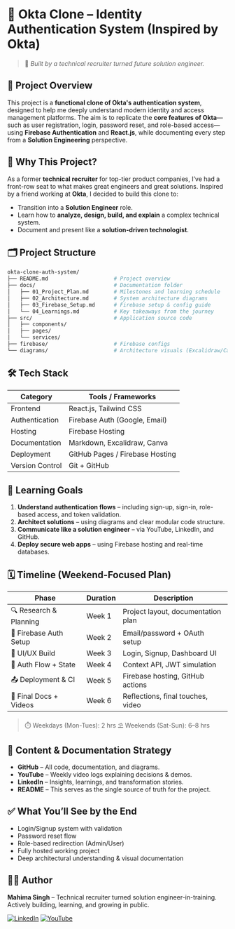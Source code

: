 # 🔐 Okta Clone – Identity Authentication System (Inspired by Okta)

> 🚀 *Built by a technical recruiter turned future solution engineer.*

## 📌 Project Overview

This project is a **functional clone of Okta's authentication system**, designed to help me deeply understand modern identity and access management platforms. The aim is to replicate the **core features of Okta**—such as user registration, login, password reset, and role-based access—using **Firebase Authentication** and **React.js**, while documenting every step from a **Solution Engineering** perspective.

## 🎯 Why This Project?

As a former **technical recruiter** for top-tier product companies, I’ve had a front-row seat to what makes great engineers and great solutions. Inspired by a friend working at **Okta**, I decided to build this clone to:

* Transition into a **Solution Engineer** role.
* Learn how to **analyze, design, build, and explain** a complex technical system.
* Document and present like a **solution-driven technologist**.

## 🗂️ Project Structure

```bash
okta-clone-auth-system/
├── README.md                     # Project overview
├── docs/                         # Documentation folder
│   ├── 01_Project_Plan.md        # Milestones and learning schedule
│   ├── 02_Architecture.md        # System architecture diagrams
│   ├── 03_Firebase_Setup.md      # Firebase setup & config guide
│   └── 04_Learnings.md           # Key takeaways from the journey
├── src/                          # Application source code
│   ├── components/
│   ├── pages/
│   └── services/
├── firebase/                     # Firebase configs
└── diagrams/                     # Architecture visuals (Excalidraw/Canva)
```

## 🛠️ Tech Stack

| Category        | Tools / Frameworks              |
| --------------- | ------------------------------- |
| Frontend        | React.js, Tailwind CSS          |
| Authentication  | Firebase Auth (Google, Email)   |
| Hosting         | Firebase Hosting                |
| Documentation   | Markdown, Excalidraw, Canva     |
| Deployment      | GitHub Pages / Firebase Hosting |
| Version Control | Git + GitHub                    |

## 🧠 Learning Goals

1. **Understand authentication flows** – including sign-up, sign-in, role-based access, and token validation.
2. **Architect solutions** – using diagrams and clear modular code structure.
3. **Communicate like a solution engineer** – via YouTube, LinkedIn, and GitHub.
4. **Deploy secure web apps** – using Firebase hosting and real-time databases.

## 🗓️ Timeline (Weekend-Focused Plan)

| Phase                  | Duration | Description                        |
| ---------------------- | -------- | ---------------------------------- |
| 🔍 Research & Planning | Week 1   | Project layout, documentation plan |
| 🔐 Firebase Auth Setup | Week 2   | Email/password + OAuth setup       |
| 🧱 UI/UX Build         | Week 3   | Login, Signup, Dashboard UI        |
| 🔗 Auth Flow + State   | Week 4   | Context API, JWT simulation        |
| 📤 Deployment & CI     | Week 5   | Firebase hosting, GitHub actions   |
| 📘 Final Docs + Videos | Week 6   | Reflections, final touches, video  |

> ⏱️ Weekdays (Mon-Tues): 2 hrs
> ⛱️ Weekends (Sat-Sun): 6–8 hrs

## 🎥 Content & Documentation Strategy

* **GitHub** – All code, documentation, and diagrams.
* **YouTube** – Weekly video logs explaining decisions & demos.
* **LinkedIn** – Insights, learnings, and transformation stories.
* **README** – This serves as the single source of truth for the project.

## ✅ What You’ll See by the End

* Login/Signup system with validation
* Password reset flow
* Role-based redirection (Admin/User)
* Fully hosted working project
* Deep architectural understanding & visual documentation

## 👩‍💻 Author

**Mahima Singh** – Technical recruiter turned solution engineer-in-training.
Actively building, learning, and growing in public.

[![LinkedIn](https://img.shields.io/badge/LinkedIn-Mahima_Singh-blue)](https://www.linkedin.com/in/imahimasingh/)
[![YouTube](https://img.shields.io/badge/YouTube-Project_Logs-red)](https://www.youtube.com/@imahimasingh)


